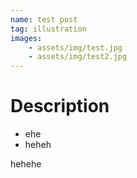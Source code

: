 ```yaml
---
name: test post
tag: illustration
images: 
    - assets/img/test.jpg
    - assets/img/test2.jpg
---
```


# Description
- ehe
- heheh

hehehe